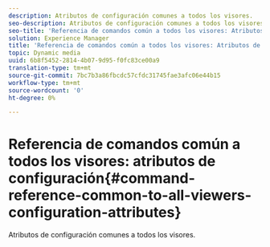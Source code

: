 ```yaml
---
description: Atributos de configuración comunes a todos los visores.
seo-description: Atributos de configuración comunes a todos los visores.
seo-title: 'Referencia de comandos común a todos los visores: Atributos de configuración'
solution: Experience Manager
title: 'Referencia de comandos común a todos los visores: Atributos de configuración'
topic: Dynamic media
uuid: 6b8f5452-2814-4b07-9d95-f0fc83ce00a9
translation-type: tm+mt
source-git-commit: 7bc7b3a86fbcdc57cfdc31745fae3afc06e44b15
workflow-type: tm+mt
source-wordcount: '0'
ht-degree: 0%

---
```



# Referencia de comandos común a todos los visores: atributos de configuración{#command-reference-common-to-all-viewers-configuration-attributes}

Atributos de configuración comunes a todos los visores.

